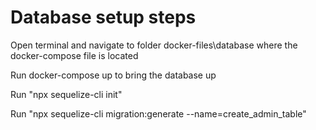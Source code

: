 # Database setup steps

Open terminal and navigate to folder docker-files\database where the docker-compose file is located

Run docker-compose up to bring the database up

Run "npx sequelize-cli init"

Run "npx sequelize-cli migration:generate --name=create_admin_table"

